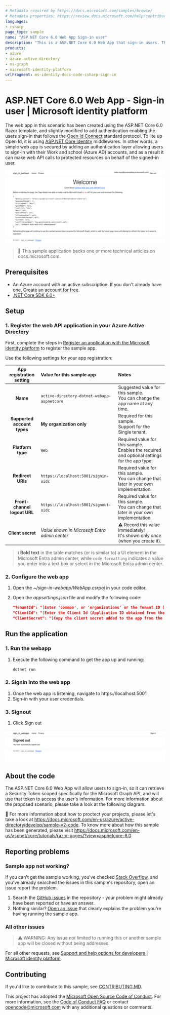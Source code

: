 ```yaml
---
# Metadata required by https://docs.microsoft.com/samples/browse/
# Metadata properties: https://review.docs.microsoft.com/help/contribute/samples/process/onboarding?branch=main#add-metadata-to-readme
languages:
- csharp
page_type: sample
name: "ASP.NET Core 6.0 Web App Sign-in user"
description: "This is a ASP.NET Core 6.0 Web App that sign-in users. The code in this sample is used by one or more articles on docs.microsoft.com."
products:
- azure
- azure-active-directory
- ms-graph
- microsoft-identity-platform
urlFragment: ms-identity-docs-code-csharp-sign-in
---
```


# ASP.NET Core 6.0 Web App - Sign-in user | Microsoft identity platform

The web app in this scenario has been created using the ASP.NET Core 6.0 Razor template, and slightly modified to add authentication enabling the users sign-in that follows the [Open Id Connect](https://docs.microsoft.com/en-us/azure/active-directory/develop/v2-protocols-oidc) standard protocol. To lite up Open Id, it is using [ASP.NET Core Identity](https://docs.microsoft.com/en-us/aspnet/core/security/authentication/identity?view=aspnetcore-6.0) middlewares.  In other words, a simple web app is secured by adding an authentication layer allowing users to sign-in with their Work and school (Azure AD) accounts, and as a result it can make web API calls to protected resources on behalf of the signed-in user.

![A screenshot of an ASP.NET Core 6.0 Web App displaying a response from Microsoft Graph.](./app-signedin.png)

> :page_with_curl: This sample application backs one or more technical articles on docs.microsoft.com. <!-- TODO: Link to first tutorial in series when published. -->

## Prerequisites

* An Azure account with an active subscription. If you don't already have one, [Create an account for free](https://azure.microsoft.com/free/?WT.mc_id=A261C142F).
* [.NET Core SDK 6.0+](https://dotnet.microsoft.com/download)

## Setup

### 1. Register the web API application in your Azure Active Directory

First, complete the steps in [Register an application with the Microsoft identity platform](https://docs.microsoft.com/azure/active-directory/develop/quickstart-register-app) to register the sample app.

Use the following settings for your app registration:

| App registration <br/> setting | Value for this sample app                          | Notes                                                                                                       |
|:------------------------------:|:---------------------------------------------------|:------------------------------------------------------------------------------------------------------------|
| **Name**                       | `active-directory-dotnet-webapp-aspnetcore`        | Suggested value for this sample. <br/> You can change the app name at any time.                             |
| **Supported account types**    | **My organization only**                           | Required for this sample. <br/> Support for the Single tenant.                                              |
| **Platform type**              | `Web`                                              | Required value for this sample. <br/> Enables the required and optional settings for the app type.          |
| **Redirect URIs**              | `https://localhost:5001/signin-oidc`               | Required value for this sample. <br/> You can change that later in your own implementation.                 |
| **Front-channel logout URL**   | `https://localhost:5001/signout-oidc`              | Required value for this sample. <br/> You can change that later in your own implementation.                 |
| **Client secret**              | _Value shown in Microsoft Entra admin center_                      | :warning: Record this value immediately! <br/> It's shown only _once_ (when you create it).                 |

> :information_source: **Bold text** in the table matches (or is similar to) a UI element in the Microsoft Entra admin center, while `code formatting` indicates a value you enter into a text box or select in the Microsoft Entra admin center.

### 2. Configure the web app

1. Open the _~/sign-in-webapp/WebApp.csrpoj_ in your code editor.
1. Open the _appsettings.json_ file and modify the following code:

    ```json
    "TenantId": "[Enter 'common', or 'organizations' or the Tenant ID (Obtained from the Microsoft Entra admin center. Select 'Endpoints' from the 'App registrations' blade and use the GUID in any of the URLs), e.g. da41245a5-11b3-996c-00a8-4d99re19f292]",
    "ClientId": "[Enter the Client Id (Application ID obtained from the Microsoft Entra admin center), e.g. ba74781c2-53c2-442a-97c2-3d60re42f403]",
    "ClientSecret": "[Copy the client secret added to the app from the Microsoft Entra admin center]",
    ```

## Run the application

### 1. Run the webapp

1. Execute the following command to get the app up and running:

   ```bash
   dotnet run
   ```

### 2. Signin into the web app

1. Once the web app is listening, navigate to https://localhost:5001
1. Sign-in with your user credentials.

### 3. Signout

1. Click Sign out

![A screenshot of an ASP.NET Core 6.0 Web App indicating the user signed-out and allowing click "Sign in" to signin again.](./app-signedout.png)

## About the code

The ASP.NET Core 6.0 Web App will allow users to sign-in, so it can retrieve a Security Token scoped specifically for the Microsoft Graph API, and will use that token to access the user's information. For more information about the proposed scenario, please take a look at the following diagram:

:link: For more information about how to proctect your projects, please let's take a look at https://docs.microsoft.com/en-us/azure/active-directory/develop/sample-v2-code. To know more about how this sample has been generated, please visit https://docs.microsoft.com/en-us/aspnet/core/tutorials/razor-pages/?view=aspnetcore-6.0

## Reporting problems

### Sample app not working?

If you can't get the sample working, you've checked [Stack Overflow](http://stackoverflow.com/questions/tagged/msal), and you've already searched the issues in this sample's repository, open an issue report the problem.

1. Search the [GitHub issues](../../issues) in the repository - your problem might already have been reported or have an answer.
1. Nothing similar? [Open an issue](../../issues/new) that clearly explains the problem you're having running the sample app.

### All other issues

> :warning: WARNING: Any issue _not_ limited to running this or another sample app will be closed without being addressed.

For all other requests, see [Support and help options for developers | Microsoft identity platform](https://docs.microsoft.com/azure/active-directory/develop/developer-support-help-options).

## Contributing

If you'd like to contribute to this sample, see [CONTRIBUTING.MD](/CONTRIBUTING.md).

This project has adopted the [Microsoft Open Source Code of Conduct](https://opensource.microsoft.com/codeofconduct/). For more information, see the [Code of Conduct FAQ](https://opensource.microsoft.com/codeofconduct/faq/) or contact [opencode@microsoft.com](mailto:opencode@microsoft.com) with any additional questions or comments.
